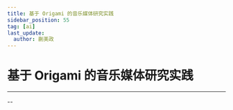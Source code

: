 ```yaml
---
title: 基于 Origami 的音乐媒体研究实践
sidebar_position: 55
tag: [ai]
last_update:
  author: 蒯美政
---
```


# 基于 Origami 的音乐媒体研究实践

---

--